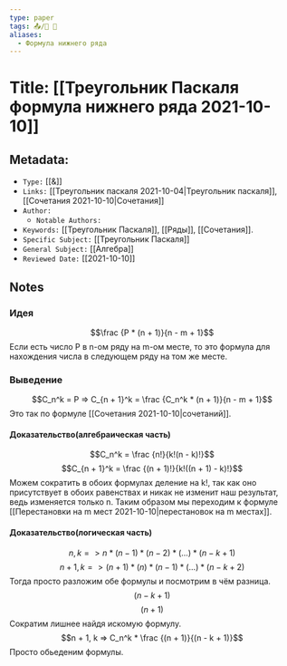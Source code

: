 ```yaml
---
type: paper
tags: 📤/📜️ 🔢
aliases:
  - Формула нижнего ряда
---
```




# Title: **[[Треугольник Паскаля формула нижнего ряда 2021-10-10]]**


## Metadata:

- `Type:` [[&]]
- `Links:` [[Треугольник паскаля 2021-10-04|Треугольник паскаля]], [[Сочетания 2021-10-10|Сочетания]]
- `Author:` 
	- `Notable Authors:` 
- `Keywords:` [[Треугольник Паскаля]], [[Ряды]], [[Сочетания]].
- `Specific Subject:` [[Треугольник Паскаля]]
- `General Subject:` [[Алгебра]]
- `Reviewed Date:` [[2021-10-10]]

## Notes

### Идея
$$\frac {P * (n + 1)}{n - m + 1}$$
Если есть число P в n-ом ряду на m-ом месте, то это формула для нахождения числа в следующем ряду на том же месте.

### Выведение
$$C_n^k = P => C_{n + 1}^k = \frac {C_n^k * (n + 1)}{n - m + 1}$$
Это так по формуле [[Сочетания 2021-10-10|сочетаний]].

#### Доказательство(алгебраическая часть)
$$C_n^k = \frac {n!}{k!(n - k)!}$$
$$C_{n + 1}^k = \frac {(n + 1)!}{k!((n + 1) - k)!}$$
Можем сократить в обоих формулах деление на k!, так как оно присутствует в обоих равенствах и никак не изменит наш результат, ведь изменяется только n. Таким образом мы переходим к формуле [[Перестановки на m мест 2021-10-10|перестановок на m местах]].

#### Доказательство(логическая часть)
$$n, k => n * (n - 1) * (n - 2) * (...) * (n - k + 1)$$
$$n + 1, k => (n + 1) * (n) * (n - 1) * (...) * (n - k + 2)$$
Тогда просто разложим обе формулы и посмотрим в чём разница.
$$(n - k + 1)$$
$$(n + 1)$$
Сократим лишнее найдя искомую формулу.
$$n + 1, k => C_n^k * \frac {(n + 1)}{(n - k + 1)}$$
Просто обьеденим формулы.